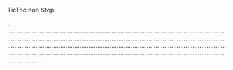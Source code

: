 TicToc non Stop

..
...................................................................................................................................................................................................................................................................................................................................................................................................................................................................................................................................